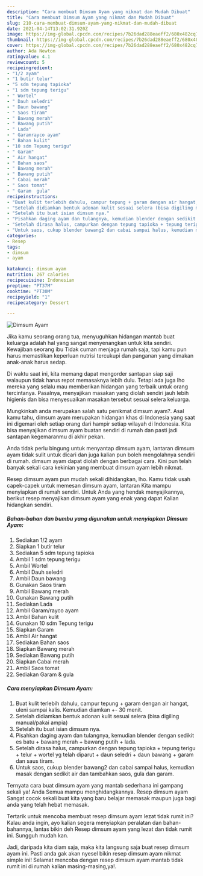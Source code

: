 ```yaml
---
description: "Cara membuat Dimsum Ayam yang nikmat dan Mudah Dibuat"
title: "Cara membuat Dimsum Ayam yang nikmat dan Mudah Dibuat"
slug: 210-cara-membuat-dimsum-ayam-yang-nikmat-dan-mudah-dibuat
date: 2021-04-14T13:02:31.920Z
image: https://img-global.cpcdn.com/recipes/7b26dad288eaeff2/680x482cq70/dimsum-ayam-foto-resep-utama.jpg
thumbnail: https://img-global.cpcdn.com/recipes/7b26dad288eaeff2/680x482cq70/dimsum-ayam-foto-resep-utama.jpg
cover: https://img-global.cpcdn.com/recipes/7b26dad288eaeff2/680x482cq70/dimsum-ayam-foto-resep-utama.jpg
author: Ada Newton
ratingvalue: 4.1
reviewcount: 5
recipeingredient:
- "1/2 ayam"
- "1 butir telur"
- "5 sdm tepung tapioka"
- "1 sdm tepung terigu"
- " Wortel"
- " Dauh seledri"
- " Daun bawang"
- " Saos tiram"
- " Bawang merah"
- " Bawang putih"
- " Lada"
- " Garamrayco ayam"
- " Bahan kulit"
- "10 sdm Tepung terigu"
- " Garam"
- " Air hangat"
- " Bahan saos"
- " Bawang merah"
- " Bawang putih"
- " Cabai merah"
- " Saos tomat"
- " Garam  gula"
recipeinstructions:
- "Buat kulit terlebih dahulu, campur tepung + garam dengan air hangat, uleni sampai kalis. Kemudian diamkan +- 30 menit."
- "Setelah didiamkan bentuk adonan kulit sesuai selera (bisa digiling manual/pakai ampia)"
- "Setelah itu buat isian dimsum nya."
- "Pisahkan daging ayam dan tulangnya, kemudian blender dengan sedikit es batu + bawang merah + bawang putih + lada."
- "Setelah dirasa halus, campurkan dengan tepung tapioka + tepung terigu + telur + wortel yg telah diparut + daun seledri + daun bawang + garam dan saus tiram."
- "Untuk saos, cukup blender bawang2 dan cabai sampai halus, kemudian masak dengan sedikit air dan tambahkan saos, gula dan garam."
categories:
- Resep
tags:
- dimsum
- ayam

katakunci: dimsum ayam 
nutrition: 267 calories
recipecuisine: Indonesian
preptime: "PT37M"
cooktime: "PT30M"
recipeyield: "1"
recipecategory: Dessert

---
```



![Dimsum Ayam](https://img-global.cpcdn.com/recipes/7b26dad288eaeff2/680x482cq70/dimsum-ayam-foto-resep-utama.jpg)

Jika kamu seorang orang tua, menyuguhkan hidangan mantab buat keluarga adalah hal yang sangat menyenangkan untuk kita sendiri. Kewajiban seorang ibu Tidak cuman menjaga rumah saja, tapi kamu pun harus memastikan keperluan nutrisi tercukupi dan panganan yang dimakan anak-anak harus sedap.

Di waktu  saat ini, kita memang dapat mengorder santapan siap saji walaupun tidak harus repot memasaknya lebih dulu. Tetapi ada juga lho mereka yang selalu mau memberikan hidangan yang terbaik untuk orang tercintanya. Pasalnya, menyajikan masakan yang diolah sendiri jauh lebih higienis dan bisa menyesuaikan masakan tersebut sesuai selera keluarga. 



Mungkinkah anda merupakan salah satu penikmat dimsum ayam?. Asal kamu tahu, dimsum ayam merupakan hidangan khas di Indonesia yang saat ini digemari oleh setiap orang dari hampir setiap wilayah di Indonesia. Kita bisa menyajikan dimsum ayam buatan sendiri di rumah dan pasti jadi santapan kegemaranmu di akhir pekan.

Anda tidak perlu bingung untuk menyantap dimsum ayam, lantaran dimsum ayam tidak sulit untuk dicari dan juga kalian pun boleh mengolahnya sendiri di rumah. dimsum ayam dapat diolah dengan berbagai cara. Kini pun telah banyak sekali cara kekinian yang membuat dimsum ayam lebih nikmat.

Resep dimsum ayam pun mudah sekali dihidangkan, lho. Kamu tidak usah capek-capek untuk memesan dimsum ayam, lantaran Kita mampu menyiapkan di rumah sendiri. Untuk Anda yang hendak menyajikannya, berikut resep menyajikan dimsum ayam yang enak yang dapat Kalian hidangkan sendiri.

<!--inarticleads1-->

##### Bahan-bahan dan bumbu yang digunakan untuk menyiapkan Dimsum Ayam:

1. Sediakan 1/2 ayam
1. Siapkan 1 butir telur
1. Sediakan 5 sdm tepung tapioka
1. Ambil 1 sdm tepung terigu
1. Ambil  Wortel
1. Ambil  Dauh seledri
1. Ambil  Daun bawang
1. Gunakan  Saos tiram
1. Ambil  Bawang merah
1. Gunakan  Bawang putih
1. Sediakan  Lada
1. Ambil  Garam/rayco ayam
1. Ambil  Bahan kulit
1. Gunakan 10 sdm Tepung terigu
1. Siapkan  Garam
1. Ambil  Air hangat
1. Sediakan  Bahan saos
1. Siapkan  Bawang merah
1. Sediakan  Bawang putih
1. Siapkan  Cabai merah
1. Ambil  Saos tomat
1. Sediakan  Garam &amp; gula




<!--inarticleads2-->

##### Cara menyiapkan Dimsum Ayam:

1. Buat kulit terlebih dahulu, campur tepung + garam dengan air hangat, uleni sampai kalis. Kemudian diamkan +- 30 menit.
1. Setelah didiamkan bentuk adonan kulit sesuai selera (bisa digiling manual/pakai ampia)
1. Setelah itu buat isian dimsum nya.
1. Pisahkan daging ayam dan tulangnya, kemudian blender dengan sedikit es batu + bawang merah + bawang putih + lada.
1. Setelah dirasa halus, campurkan dengan tepung tapioka + tepung terigu + telur + wortel yg telah diparut + daun seledri + daun bawang + garam dan saus tiram.
1. Untuk saos, cukup blender bawang2 dan cabai sampai halus, kemudian masak dengan sedikit air dan tambahkan saos, gula dan garam.




Ternyata cara buat dimsum ayam yang mantab sederhana ini gampang sekali ya! Anda Semua mampu menghidangkannya. Resep dimsum ayam Sangat cocok sekali buat kita yang baru belajar memasak maupun juga bagi anda yang telah hebat memasak.

Tertarik untuk mencoba membuat resep dimsum ayam lezat tidak rumit ini? Kalau anda ingin, ayo kalian segera menyiapkan peralatan dan bahan-bahannya, lantas bikin deh Resep dimsum ayam yang lezat dan tidak rumit ini. Sungguh mudah kan. 

Jadi, daripada kita diam saja, maka kita langsung saja buat resep dimsum ayam ini. Pasti anda gak akan nyesel bikin resep dimsum ayam nikmat simple ini! Selamat mencoba dengan resep dimsum ayam mantab tidak rumit ini di rumah kalian masing-masing,ya!.


